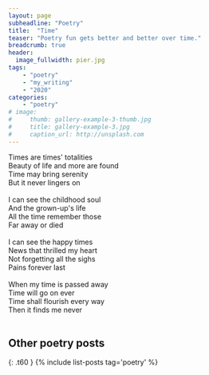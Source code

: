 ```yaml
---
layout: page
subheadline: "Poetry"
title:  "Time"
teaser: "Poetry fun gets better and better over time."
breadcrumb: true
header:
  image_fullwidth: pier.jpg
tags:
    - "poetry"
    - "my_writing"
    - "2020"
categories:
    - "poetry"
# image:
#     thumb: gallery-example-3-thumb.jpg
#     title: gallery-example-3.jpg
#     caption_url: http://unsplash.com
---
```


Times are times' totalities<br/>
Beauty of life and more are found<br/>
Time may bring serenity<br/>
But it never lingers on<br/>
<br/>
I can see the childhood soul<br/>
And the grown-up's life<br/>
All the time remember those<br/>
Far away or died<br/>
<br/>
I can see the happy times<br/>
News that thrilled my heart<br/>
Not forgetting all the sighs<br/>
Pains forever last<br/>
<br/>
When my time is passed away<br/>
Time will go on ever<br/>
Time shall flourish every way<br/>
Then it finds me never<br/>
<br/>

## Other poetry posts
{: .t60 }
{% include list-posts tag='poetry' %}